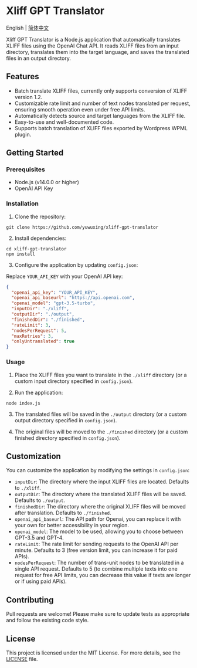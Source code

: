 # Xliff GPT Translator

English | [简体中文](https://github.com/yuwuxing/xliff-gpt-translator/blob/main/README_CN.md)

Xliff GPT Translator is a Node.js application that automatically translates XLIFF files using the OpenAI Chat API. It reads XLIFF files from an input directory, translates them into the target language, and saves the translated files in an output directory.

## Features

- Batch translate XLIFF files, currently only supports conversion of XLIFF version 1.2. 
- Customizable rate limit and number of text nodes translated per request, ensuring smooth operation even under free API limits.
- Automatically detects source and target languages from the XLIFF file.
- Easy-to-use and well-documented code.
- Supports batch translation of XLIFF files exported by Wordpress WPML plugin.

## Getting Started

### Prerequisites

- Node.js (v14.0.0 or higher)
- OpenAI API Key

### Installation

1. Clone the repository:

```
git clone https://github.com/yuwuxing/xliff-gpt-translator
```

2. Install dependencies:

```
cd xliff-gpt-translator
npm install
```

3. Configure the application by updating `config.json`:

Replace `YOUR_API_KEY` with your OpenAI API key:

```json
{
  "openai_api_key": "YOUR_API_KEY",
  "openai_api_baseurl": "https://api.openai.com",
  "openai_model": "gpt-3.5-turbo",
  "inputDir": "./xliff",
  "outputDir": "./output",
  "finishedDir": "./finished",
  "rateLimit": 3,
  "nodesPerRequest": 5,
  "maxRetries": 3,
  "onlyUntranslated": true
}

```

### Usage

1. Place the XLIFF files you want to translate in the `./xliff` directory (or a custom input directory specified in `config.json`).

2. Run the application:

```
node index.js
```

3. The translated files will be saved in the `./output` directory (or a custom output directory specified in `config.json`).

4. The original files will be moved to the `./finished` directory (or a custom finished directory specified in `config.json`).

## Customization

You can customize the application by modifying the settings in `config.json`:

- `inputDir`: The directory where the input XLIFF files are located. Defaults to `./xliff`.
- `outputDir`: The directory where the translated XLIFF files will be saved. Defaults to `./output`.
- `finishedDir`: The directory where the original XLIFF files will be moved after translation. Defaults to `./finished`.
- `openai_api_baseurl`: The API path for Openai, you can replace it with your own for better accessibility in your region.
- `openai_model`: The model to be used, allowing you to choose between GPT-3.5 and GPT-4.
- `rateLimit`: The rate limit for sending requests to the OpenAI API per minute. Defaults to 3 (free version limit, you can increase it for paid APIs).
- `nodesPerRequest`: The number of trans-unit nodes to be translated in a single API request. Defaults to 5 (to combine multiple texts into one request for free API limits, you can decrease this value if texts are longer or if using paid APIs).

## Contributing

Pull requests are welcome! Please make sure to update tests as appropriate and follow the existing code style.

## License

This project is licensed under the MIT License. For more details, see the [LICENSE](LICENSE) file.
